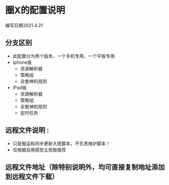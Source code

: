 # 圈X的配置说明
编写日期2021.4.21
## 分支区别
- 此配置分为两个版本，一个手机专用，一个平板专用
- Iphone版
  - 资源解析器
  - 策略组
  - 全套神机规则
- IPad版
    - 资源解析器
    - 策略组
    - 全套神机规则
    - 定时任务
 
## 远程文件说明 :
- 只是搬运和同步更新大佬脚本，不负责维护脚本！
 - 仅根据自用感觉主观做推荐

## 远程文件地址（除特别说明外，均可直接复制地址添加到远程文件下载）
